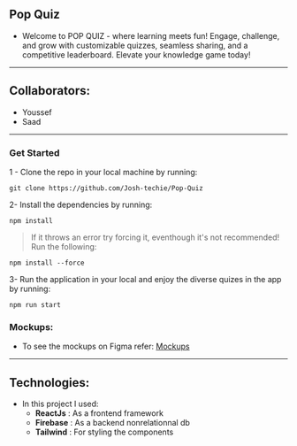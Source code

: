 ## Pop Quiz

- Welcome to POP QUIZ - where learning meets fun! Engage, challenge, and grow with customizable quizzes, seamless sharing, and a competitive leaderboard. Elevate your knowledge game today!

---

## Collaborators:

- Youssef
- Saad

---

### Get Started

1 - Clone the repo in your local machine by running:

```
git clone https://github.com/Josh-techie/Pop-Quiz
```

2- Install the dependencies by running:

```
npm install
```

> If it throws an error try forcing it, eventhough it's not recommended! Run the following:

```
npm install --force
```

3- Run the application in your local and enjoy the diverse quizes in the app by running:

```
npm run start
```

### Mockups:

- To see the mockups on Figma refer: [Mockups](<https://www.figma.com/file/KoSmTUMKXap4xoZb18GbW6/Quiz-Game-(Community)?type=design&mode=design&t=UbOu3GlL52LrT2ZG-1>)

---

## Technologies:

- In this project I used:
  - **ReactJs** : As a frontend framework
  - **Firebase** : As a backend nonrelationnal db
  - **Tailwind** : For styling the components
